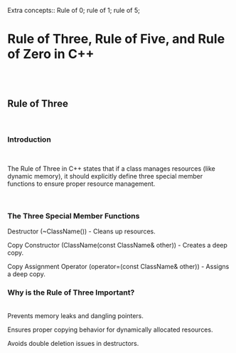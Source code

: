 <p>Extra concepts::
Rule of 0;
rule of 1;
rule of 5;</p>

<h1>Rule of Three, Rule of Five, and Rule of Zero in C++</h1><br> <br>
<h2>Rule of Three</h2><br>
<h3>Introduction</h3><br>
<p> The Rule of Three in C++ states that if a class manages resources (like dynamic memory), it should explicitly define three special member functions to ensure proper resource management. </p>
<br>
<h3>The Three Special Member Functions</h3>
<p> Destructor (~ClassName()) - Cleans up resources.<br>

Copy Constructor (ClassName(const ClassName& other)) - Creates a deep copy.<br>

Copy Assignment Operator (operator=(const ClassName& other)) - Assigns a deep copy. <br></p>
<h3>Why is the Rule of Three Important?<br></h3>
<p><br>Prevents memory leaks and dangling pointers.<br>

Ensures proper copying behavior for dynamically allocated resources.<br>

Avoids double deletion issues in destructors. <br></p>












